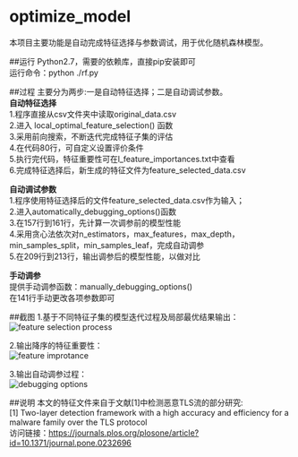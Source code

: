 # optimize_model
本项目主要功能是自动完成特征选择与参数调试，用于优化随机森林模型。

##运行
Python2.7，需要的依赖库，直接pip安装即可  
运行命令：python ./rf.py   

##过程
主要分为两步:一是自动特征选择；二是自动调试参数。  
**自动特征选择**  
1.程序直接从csv文件夹中读取original_data.csv  
2.进入 local_optimal_feature_selection() 函数  
3.采用前向搜索，不断迭代完成特征子集的评估  
4.在代码80行，可自定义设置评价条件  
5.执行完代码，特征重要性可在l_feature_importances.txt中查看  
6.完成特征选择后，新生成的特征文件为feature_selected_data.csv  

**自动调试参数**  
1.程序使用特征选择后的文件feature_selected_data.csv作为输入；  
2.进入automatically_debugging_options()函数  
3.在157行到161行，先计算一次调参前的模型性能  
4.采用贪心法依次对n_estimators，max_features，max_depth，min_samples_split，min_samples_leaf，完成自动调参  
5.在209行到213行，输出调参后的模型性能，以做对比  
  
**手动调参**  
提供手动调参函数：manually_debugging_options()  
在141行手动更改各项参数即可  
  
##截图
1.基于不同特征子集的模型迭代过程及局部最优结果输出：  
![feature selection process](https://github.com/NewBee119/optimize_model/tree/main/img/fs.jpg "特征选择")    
  
2.输出降序的特征重要性：  
![feature improtance](https://github.com/NewBee119/optimize_model/tree/main/img/fi.jpg "特征重要性")  
  
3.输出自动调参过程：  
![debugging options](https://github.com/NewBee119/optimize_model/tree/main/img/dp.jpg "自动调参")  

##说明
本文的特征文件来自于文献[1]中检测恶意TLS流的部分研究:  
[1] Two-layer detection framework with a high accuracy and efficiency for a malware family over the TLS protocol  
访问链接：https://journals.plos.org/plosone/article?id=10.1371/journal.pone.0232696